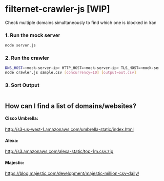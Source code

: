 # filternet-crawler-js [WIP]
Check multiple domains simultaneously to find which one is blocked in Iran

### 1. Run the mock server

```bash
node server.js
```

### 2. Run the crawler

```bash
DNS_HOST=<mock-server-ip> HTTP_HOST=<mock-server-ip> TLS_HOST=<mock-server-ip> \
node crawler.js sample.csv [concurrency=10] [output=out.csv]
```

### 3. Sort Output 

```bash

```

## How can I find a list of domains/websites?

#### Cisco Umbrella:

http://s3-us-west-1.amazonaws.com/umbrella-static/index.html

#### Alexa:

http://s3.amazonaws.com/alexa-static/top-1m.csv.zip


#### Majestic:

https://blog.majestic.com/development/majestic-million-csv-daily/
